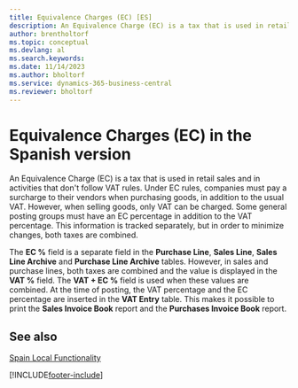```yaml
---
title: Equivalence Charges (EC) [ES]
description: An Equivalence Charge (EC) is a tax that is used in retail sales and in activities that don't follow VAT rules. 
author: brentholtorf
ms.topic: conceptual
ms.devlang: al
ms.search.keywords:
ms.date: 11/14/2023
ms.author: bholtorf
ms.service: dynamics-365-business-central
ms.reviewer: bholtorf
---
```

# Equivalence Charges (EC) in the Spanish version
An Equivalence Charge (EC) is a tax that is used in retail sales and in activities that don't follow VAT rules. Under EC rules, companies must pay a surcharge to their vendors when purchasing goods, in addition to the usual VAT. However, when selling goods, only VAT can be charged. Some general posting groups must have an EC percentage in addition to the VAT percentage. This information is tracked separately, but in order to minimize changes, both taxes are combined.  

The **EC %** field is a separate field in the **Purchase Line**, **Sales Line**, **Sales Line Archive** and **Purchase Line Archive** tables. However, in sales and purchase lines, both taxes are combined and the value is displayed in the **VAT %** field. The **VAT + EC %** field is used when these values are combined. At the time of posting, the VAT percentage and the EC percentage are inserted in the **VAT Entry** table. This makes it possible to print the **Sales Invoice Book** report and the **Purchases Invoice Book** report.  

## See also  
[Spain Local Functionality](spain-local-functionality.md)


[!INCLUDE[footer-include](../../includes/footer-banner.md)]